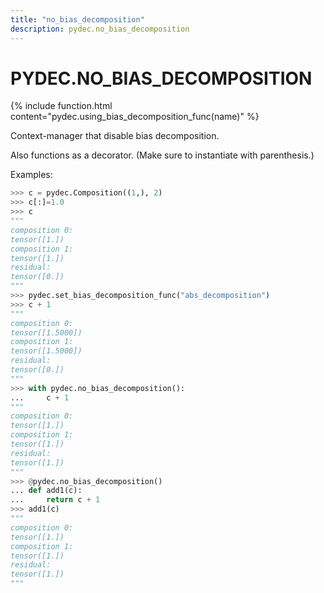 ```yaml
---
title: "no_bias_decomposition"
description: pydec.no_bias_decomposition
---
```

# PYDEC.NO_BIAS_DECOMPOSITION

{% include function.html content="pydec.using_bias_decomposition_func(name)" %}

Context-manager that disable bias decomposition.

Also functions as a decorator. (Make sure to instantiate with parenthesis.)

Examples:
```python
>>> c = pydec.Composition((1,), 2) 
>>> c[:]=1.0
>>> c
"""
composition 0:
tensor([1.])  
composition 1:
tensor([1.])  
residual:     
tensor([0.])
"""
>>> pydec.set_bias_decomposition_func("abs_decomposition")
>>> c + 1
"""
composition 0:
tensor([1.5000])
composition 1:
tensor([1.5000])
residual:
tensor([0.])
"""
>>> with pydec.no_bias_decomposition():
...     c + 1
"""
composition 0:
tensor([1.])
composition 1:
tensor([1.])
residual:
tensor([1.])
"""
>>> @pydec.no_bias_decomposition()
... def add1(c):
...     return c + 1
>>> add1(c) 
"""
composition 0:
tensor([1.])
composition 1:
tensor([1.])
residual:
tensor([1.])
"""
```